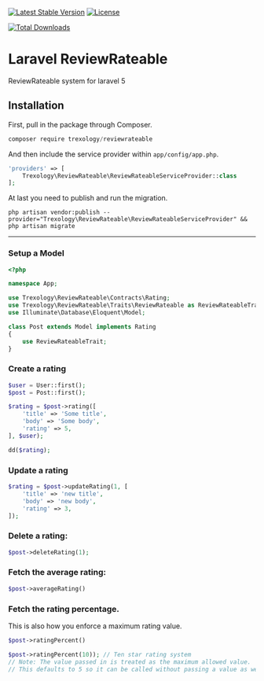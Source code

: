 <!-- [![Build Status](https://travis-ci.org/Trexology/rating.svg?branch=master)](https://travis-ci.org/Trexology/rating) -->
[![Latest Stable Version](https://poser.pugx.org/Trexology/rating/v/stable.svg)](https://packagist.org/packages/Trexology/rating) [![License](https://poser.pugx.org/Trexology/rating/license.svg)](https://packagist.org/packages/Trexology/rating)

[![Total Downloads](https://poser.pugx.org/Trexology/rating/downloads.svg)](https://packagist.org/packages/Trexology/rating)

# Laravel ReviewRateable
ReviewRateable system for laravel 5

## Installation

First, pull in the package through Composer.

```js
composer require trexology/reviewrateable
```

And then include the service provider within `app/config/app.php`.

```php
'providers' => [
    Trexology\ReviewRateable\ReviewRateableServiceProvider::class
];
```

At last you need to publish and run the migration.
```
php artisan vendor:publish --provider="Trexology\ReviewRateable\ReviewRateableServiceProvider" && php artisan migrate
```

-----

### Setup a Model
```php
<?php

namespace App;

use Trexology\ReviewRateable\Contracts\Rating;
use Trexology\ReviewRateable\Traits\ReviewRateable as ReviewRateableTrait;
use Illuminate\Database\Eloquent\Model;

class Post extends Model implements Rating
{
    use ReviewRateableTrait;
}
```

### Create a rating
```php
$user = User::first();
$post = Post::first();

$rating = $post->rating([
    'title' => 'Some title',
    'body' => 'Some body',
    'rating' => 5,
], $user);

dd($rating);
```

### Update a rating
```php
$rating = $post->updateRating(1, [
    'title' => 'new title',
    'body' => 'new body',
    'rating' => 3,
]);
```

### Delete a rating:
```php
$post->deleteRating(1);
```

### Fetch the average rating:
````php
$post->averageRating()
````

### Fetch the rating percentage.
This is also how you enforce a maximum rating value.
````php
$post->ratingPercent()

$post->ratingPercent(10)); // Ten star rating system
// Note: The value passed in is treated as the maximum allowed value.
// This defaults to 5 so it can be called without passing a value as well.
````
